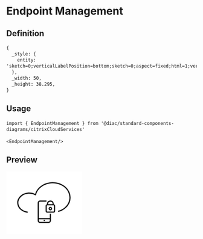 # Endpoint Management

## Definition

```
{
  _style: { 
    entity: 'sketch=0;verticalLabelPosition=bottom;sketch=0;aspect=fixed;html=1;verticalAlign=top;strokeColor=none;fillColor=#000000;align=center;outlineConnect=0;pointerEvents=1;shape=mxgraph.citrix2.endpoint_management;',
  },
  _width: 50,
  _height: 38.295,
}
```

## Usage

```
import { EndpointManagement } from '@diac/standard-components-diagrams/citrixCloudServices'

<EndpointManagement/>
```

## Preview

<img src="./endpoint-management.png" width="200"/>
